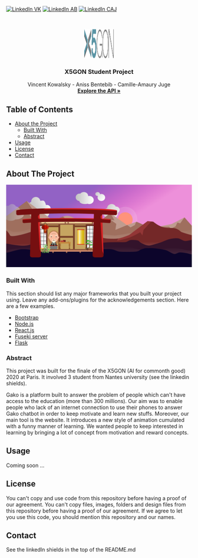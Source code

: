 <!-- PROJECT SHIELDS -->
[![LinkedIn VK][linkedin-shield]][linkedin-url-1]
[![LinkedIn AB][linkedin-shield]][linkedin-url-2]
[![LinkedIn CAJ][linkedin-shield]][linkedin-url-3]



<!-- PROJECT LOGO -->
<br />
<p align="center">
  <a href="https://github.com/othneildrew/Best-README-Template">
    <img src="images/logo.svg" alt="Logo" width="80" height="80">
  </a>

  <h3 align="center">X5GON Student Project</h3>

  <p align="center">
    Vincent Kowalsky - Aniss Bentebib - Camille-Amaury Juge
    <br />
    <a href="http://185.157.246.81:5000/"><strong>Explore the API »</strong></a>
    <br />
  </p>
</p>



<!-- TABLE OF CONTENTS -->
## Table of Contents <a name="head-page"></a>

* [About the Project](#about-the-project)
  * [Built With](#built-with)
  * [Abstract](#abstract)
* [Usage](#usage)
* [License](#license)
* [Contact](#contact)



<!-- ABOUT THE PROJECT -->
## About The Project

[![Knowledge Recipe][product-screenshot]]()

### Built With

This section should list any major frameworks that you built your project using. Leave any add-ons/plugins for the acknowledgements section. Here are a few examples.
* [Bootstrap](https://getbootstrap.com)
* [Node.js](https://nodejs.org/en/)
* [React.js](https://fr.reactjs.org/)
* [Fuseki server](https://jena.apache.org/documentation/fuseki2/)
* [Flask](https://www.palletsprojects.com/p/flask/)

### Abstract

This project was built for the finale of the X5GON (AI for commonth good) 2020 at Paris. It involved 3 student from Nantes university (see the linkedin shields).

Gako is a platform built to answer the problem of people which can't have access to the education (more than 300 millions). Our aim was to enable people who lack of an internet connection to use their phones to answer Gako chatbot in order to keep motivate and learn new stuffs.
Moreover, our main tool is the website. It introduces a new style of animation cumulated with a funny manner of learning. We wanted people to keep interested in learning by bringing a lot of concept from motivation and reward concepts.

<!-- USAGE EXAMPLES -->
## Usage

Coming soon ...


<!-- LICENSE -->
## License

You can't copy and use code from this repository before having a proof of our agreement.
You can't copy files, images, folders and design files from this repository before having a proof of our agreement.
If we agree to let you use this code, you should mention this repository and our names.


<!-- CONTACT -->
## Contact

See the linkedIn shields in the top of the README.md


<!-- MARKDOWN LINKS & IMAGES -->
[linkedin-shield]: https://img.shields.io/badge/-LinkedIn-black.svg?style=flat-square&logo=linkedin&colorB=555
[linkedin-url-1]: https://www.linkedin.com/in/vincent-kowalski-b7868b166/
[linkedin-url-2]: https://www.linkedin.com/in/aniss-bentebib-a449a8155/
[linkedin-url-3]: https://www.linkedin.com/in/camille-amaury-juge/
[product-screenshot]: images/knowledgeRecipe.png
